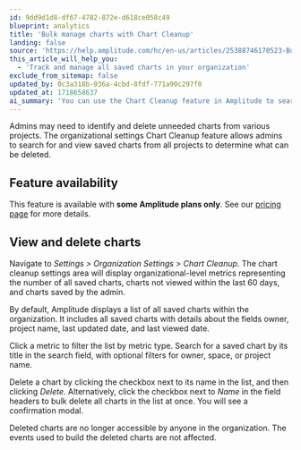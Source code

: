 ```yaml
---
id: 9dd9d1d8-df67-4782-872e-d618ce058c49
blueprint: analytics
title: 'Bulk manage charts with Chart Cleanup'
landing: false
source: 'https://help.amplitude.com/hc/en-us/articles/25388746170523-Bulk-manage-charts-with-Chart-Cleanup'
this_article_will_help_you:
  - 'Track and manage all saved charts in your organization'
exclude_from_sitemap: false
updated_by: 0c3a318b-936a-4cbd-8fdf-771a90c297f0
updated_at: 1718658637
ai_summary: 'You can use the Chart Cleanup feature in Amplitude to search for and delete unnecessary charts across all projects. This feature is available on specific Amplitude plans only. In the Chart Cleanup section of Organization Settings, you can see all saved charts, filter by metrics, search for specific charts, and delete them individually or in bulk. Deleting a chart removes it from access for everyone in the organization, but the underlying data remains unaffected.'
---
```

Admins may need to identify and delete unneeded charts from various projects. The organizational settings Chart Cleanup feature allows admins to search for and view saved charts from all projects to determine what can be deleted.

## Feature availability
This feature is available with **some Amplitude plans only**. See our [pricing page](https://amplitude.com/pricing) for more details.

## View and delete charts
Navigate to _Settings  > Organization Settings > Chart Cleanup_. The chart cleanup settings area will display organizational-level metrics representing the number of all saved charts, charts not viewed within the last 60 days, and charts saved by the admin. 

By default, Amplitude displays a list of all saved charts within the organization. It includes all saved charts with details about the fields owner, project name, last updated date, and last viewed date.

Click a metric to filter the list by metric type. Search for a saved chart by its title in the search field, with optional filters for owner, space, or project name.

Delete a chart by clicking the checkbox next to its name in the list, and then clicking *Delete*. Alternatively, click the checkbox next to *Name* in the field headers to bulk delete all charts in the list at once. You will see a confirmation modal.

Deleted charts are no longer accessible by anyone in the organization. The events used to build the deleted charts are not affected.